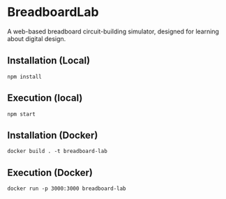 # BreadboardLab

A web-based breadboard circuit-building simulator, designed for learning about digital design.

## Installation (Local)

`npm install`


## Execution (local)

`npm start`


## Installation (Docker)

`docker build . -t breadboard-lab`


## Execution (Docker)

`docker run -p 3000:3000 breadboard-lab`